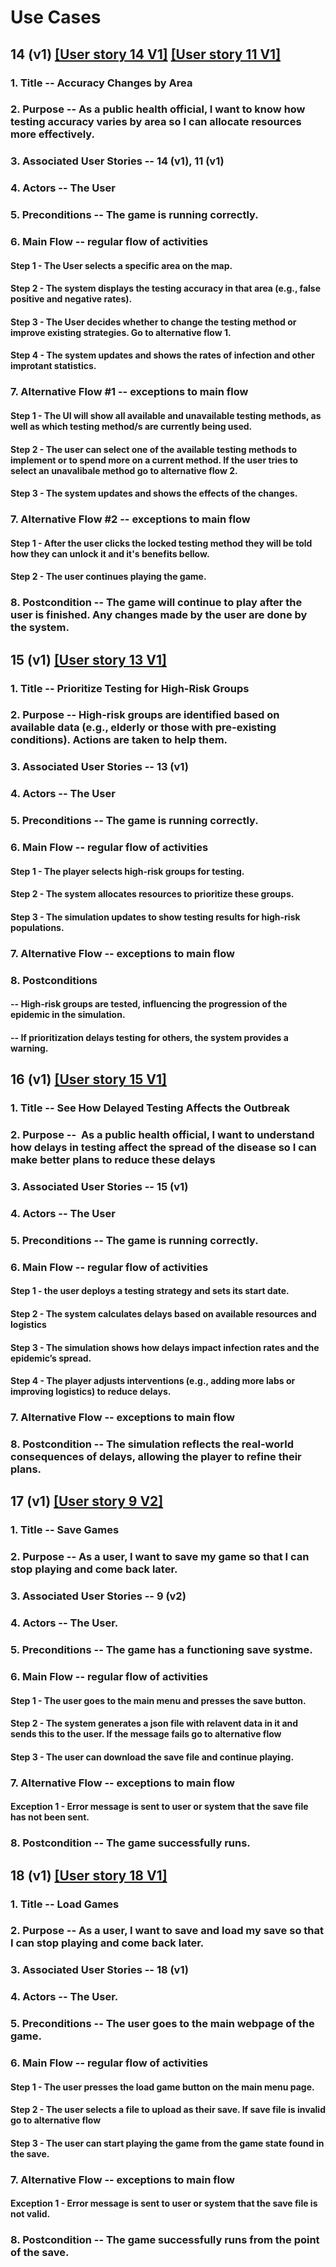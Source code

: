 # Use Cases

## 14 (v1) [[User story 14 V1]](../sprint_4/user_stories.md) [[User story 11 V1]](../sprint_3/user_stories.md)

### 1. Title -- Accuracy Changes by Area 

### 2. Purpose -- As a public health official, I want to know how testing accuracy varies by area so I can allocate resources more effectively.

### 3. Associated User Stories -- 14 (v1), 11 (v1)

### 4. Actors -- The User

### 5. Preconditions -- The game is running correctly.

### 6. Main Flow -- regular flow of activities

#### Step 1 - The User selects a specific area on the map.

#### Step 2 - The system displays the testing accuracy in that area (e.g., false positive and negative rates).

#### Step 3 - The User decides whether to change the testing method or improve existing strategies. Go to alternative flow 1.

#### Step 4 - The system updates and shows the rates of infection and other improtant statistics.

### 7. Alternative Flow #1 -- exceptions to main flow

#### Step 1 - The UI will show all available and unavailable testing methods, as well as which testing method/s are currently being used.

#### Step 2 - The user can select one of the available testing methods to implement or to spend more on a current method. If the user tries to select an unavalibale method go to alternative flow 2.

#### Step 3 - The system updates and shows the effects of the changes.

### 7. Alternative Flow #2 -- exceptions to main flow

#### Step 1 - After the user clicks the locked testing method they will be told how they can unlock it and it's benefits bellow.

#### Step 2 - The user continues playing the game.

### 8. Postcondition -- The game will continue to play after the user is finished. Any changes made by the user are done by the system.



## 15 (v1) [[User story 13 V1]](../sprint_4/user_stories.md)

### 1. Title -- Prioritize Testing for High-Risk Groups  

### 2. Purpose -- High-risk groups are identified based on available data (e.g., elderly or those with pre-existing conditions). Actions are taken to help them.

### 3. Associated User Stories -- 13 (v1)

### 4. Actors -- The User

### 5. Preconditions -- The game is running correctly.

### 6. Main Flow -- regular flow of activities

#### Step 1 - The player selects high-risk groups for testing.

#### Step 2 - The system allocates resources to prioritize these groups.

#### Step 3 - The simulation updates to show testing results for high-risk populations.

### 7. Alternative Flow -- exceptions to main flow

### 8. Postconditions

#### -- High-risk groups are tested, influencing the progression of the epidemic in the simulation.

#### -- If prioritization delays testing for others, the system provides a warning.


## 16 (v1) [[User story 15 V1]](user_stories.md)

### 1. Title -- See How Delayed Testing Affects the Outbreak  

### 2. Purpose --  As a public health official, I want to understand how delays in testing affect the spread of the disease so I can make better plans to reduce these delays

### 3. Associated User Stories -- 15 (v1)

### 4. Actors -- The User

### 5. Preconditions -- The game is running correctly.

### 6. Main Flow -- regular flow of activities

#### Step 1 - the user deploys a testing strategy and sets its start date.

#### Step 2 - The system calculates delays based on available resources and logistics

#### Step 3 - The simulation shows how delays impact infection rates and the epidemic’s spread.

#### Step 4 - The player adjusts interventions (e.g., adding more labs or improving logistics) to reduce delays.

### 7. Alternative Flow -- exceptions to main flow

### 8. Postcondition -- The simulation reflects the real-world consequences of delays, allowing the player to refine their plans.



## 17 (v1) [[User story 9 V2]](user_stories.md)

### 1. Title -- Save Games

### 2. Purpose -- As a user, I want to save my game so that I can stop playing and come back later.

### 3. Associated User Stories -- 9 (v2)

### 4. Actors -- The User.

### 5. Preconditions -- The game has a functioning save systme.

### 6. Main Flow -- regular flow of activities

#### Step 1 - The user goes to the main menu and presses the save button.

#### Step 2 - The system generates a json file with relavent data in it and sends this to the user. If the message fails go to alternative flow

#### Step 3 - The user can download the save file and continue playing.

### 7. Alternative Flow -- exceptions to main flow

#### Exception 1 - Error message is sent to user or system that the save file has not been sent.

### 8. Postcondition -- The game successfully runs.



## 18 (v1) [[User story 18 V1]](user_stories.md)

### 1. Title -- Load Games

### 2. Purpose -- As a user, I want to save and load my save so that I can stop playing and come back later.

### 3. Associated User Stories -- 18 (v1)

### 4. Actors -- The User.

### 5. Preconditions -- The user goes to the main webpage of the game.

### 6. Main Flow -- regular flow of activities

#### Step 1 - The user presses the load game button on the main menu page.

#### Step 2 - The user selects a file to upload as their save. If save file is invalid go to alternative flow

#### Step 3 - The user can start playing the game from the game state found in the save.

### 7. Alternative Flow -- exceptions to main flow

#### Exception 1 - Error message is sent to user or system that the save file is not valid.

### 8. Postcondition -- The game successfully runs from the point of the save.
